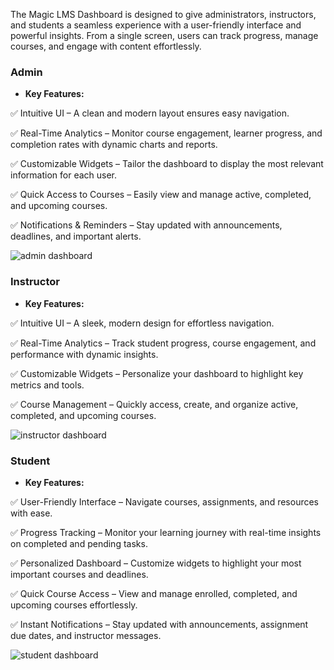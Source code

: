 
The Magic LMS Dashboard is designed to give administrators, instructors, and students a seamless experience with a user-friendly interface and powerful insights. From a single screen, users can track progress, manage courses, and engage with content effortlessly.

### Admin

- **Key Features:**

✅ Intuitive UI – A clean and modern layout ensures easy navigation.

✅ Real-Time Analytics – Monitor course engagement, learner progress, and completion rates with dynamic charts and reports.

✅ Customizable Widgets – Tailor the dashboard to display the most relevant information for each user.

✅ Quick Access to Courses – Easily view and manage active, completed, and upcoming courses.

✅ Notifications & Reminders – Stay updated with announcements, deadlines, and important alerts.

![admin dashboard](https://cdn.imjol.com/MagicLMS/Docs/dashboard/admin.png)

###  Instructor

- **Key Features:**

✅ Intuitive UI – A sleek, modern design for effortless navigation.

✅ Real-Time Analytics – Track student progress, course engagement, and performance with dynamic insights.

✅ Customizable Widgets – Personalize your dashboard to highlight key metrics and tools.

✅ Course Management – Quickly access, create, and organize active, completed, and upcoming courses.

![instructor dashboard](https://cdn.imjol.com/MagicLMS/Docs/dashboard/instructor.png)

###  Student

- **Key Features:**

✅ User-Friendly Interface – Navigate courses, assignments, and resources with ease.

✅ Progress Tracking – Monitor your learning journey with real-time insights on completed and pending tasks.

✅ Personalized Dashboard – Customize widgets to highlight your most important courses and deadlines.

✅ Quick Course Access – View and manage enrolled, completed, and upcoming courses effortlessly.

✅ Instant Notifications – Stay updated with announcements, assignment due dates, and instructor messages.

![student dashboard](https://cdn.imjol.com/MagicLMS/Docs/dashboard/student.png)